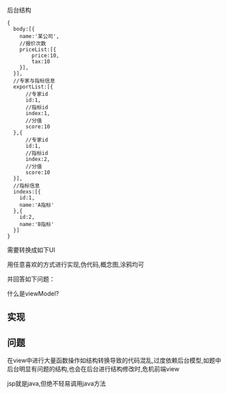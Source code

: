 后台结构

```
{
  body:[{
    name:'某公司',
    //报价次数
    priceList:[{
        price:10,
        tax:10
    }],
  }],
  //专家与指标信息
  exportList:[{
      //专家id
      id:1,
      //指标id
      index:1,
      //分值
      score:10
  },{
      //专家id
      id:1,
      //指标id
      index:2,
      //分值
      score:10
  }],
  //指标信息
  indexs:[{
    id:1,
    name:'A指标'
  },{
    id:2,
    name:'B指标'
  }]
}
```

需要转换成如下UI

用任意喜欢的方式进行实现,伪代码,概念图,涂鸦均可

并回答如下问题：

什么是viewModel?

## 实现

## 问题

在view中进行大量函数操作如结构转换导致的代码混乱,过度依赖后台模型,如题中后台明显有问题的结构,也会在后台进行结构修改时,危机前端view

jsp就是java,但绝不轻易调用java方法

